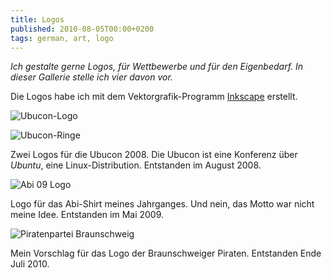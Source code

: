 ```yaml
---
title: Logos
published: 2010-08-05T00:00+0200
tags: german, art, logo
---
```


*Ich gestalte gerne Logos, für Wettbewerbe und für den Eigenbedarf. In dieser Gallerie stelle ich vier davon vor.*

Die Logos habe ich mit dem Vektorgrafik-Programm [Inkscape](http://www.inkscape.org/?lang=de) erstellt.

![Ubucon-Logo](/files/ubucon-logo.png)

![Ubucon-Ringe](/files/ubucon-ringe.png)

Zwei Logos für die Ubucon 2008. Die Ubucon ist eine Konferenz über *Ubuntu*, eine Linux-Distribution. Entstanden im August 2008.

![Abi 09 Logo](/files/abi09-logo.png)

Logo für das Abi-Shirt meines Jahrganges. Und nein, das Motto war nicht meine Idee. Entstanden im Mai 2009.

![Piratenpartei Braunschweig](/files/pp-bs-logo.png)

Mein Vorschlag für das Logo der Braunschweiger Piraten. Entstanden Ende Juli 2010.
